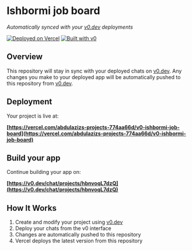 # Ishbormi job board

*Automatically synced with your [v0.dev](https://v0.dev) deployments*

[![Deployed on Vercel](https://img.shields.io/badge/Deployed%20on-Vercel-black?style=for-the-badge&logo=vercel)](https://vercel.com/abdulazizs-projects-774aa66d/v0-ishbormi-job-board)
[![Built with v0](https://img.shields.io/badge/Built%20with-v0.dev-black?style=for-the-badge)](https://v0.dev/chat/projects/hbnvoqL7dzQ)

## Overview

This repository will stay in sync with your deployed chats on [v0.dev](https://v0.dev).
Any changes you make to your deployed app will be automatically pushed to this repository from [v0.dev](https://v0.dev).

## Deployment

Your project is live at:

**[https://vercel.com/abdulazizs-projects-774aa66d/v0-ishbormi-job-board](https://vercel.com/abdulazizs-projects-774aa66d/v0-ishbormi-job-board)**

## Build your app

Continue building your app on:

**[https://v0.dev/chat/projects/hbnvoqL7dzQ](https://v0.dev/chat/projects/hbnvoqL7dzQ)**

## How It Works

1. Create and modify your project using [v0.dev](https://v0.dev)
2. Deploy your chats from the v0 interface
3. Changes are automatically pushed to this repository
4. Vercel deploys the latest version from this repository